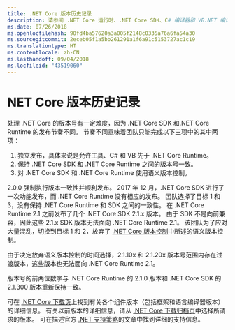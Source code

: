 ```yaml
---
title: .NET Core 版本历史记录
description: 请参阅 .NET Core 运行时、.NET Core SDK、C# 编译器和 VB.NET 编译器版本的时间线。
ms.date: 07/26/2018
ms.openlocfilehash: 90fd4ba57620a3a005f2148c0335a76a6fa54a30
ms.sourcegitcommit: 2eceb05f1a5bb261291a1f6a91c5153727ac1c19
ms.translationtype: HT
ms.contentlocale: zh-CN
ms.lasthandoff: 09/04/2018
ms.locfileid: "43519060"
---
```

# <a name="net-core-version-history"></a>NET Core 版本历史记录

处理 .NET Core 的版本号有一定难度，因为 .NET Core SDK 和.NET Core Runtime 的发布节奏不同。 节奏不同意味着团队只能完成以下三项中的其中两项：

1. 独立发布，具体来说是允许工具、C# 和 VB 先于 .NET Core Runtime。
2. 保持 .NET Core SDK 和 .NET Core Runtime 之间的版本号一致。
3. 对 .NET Core SDK 和 .NET Core Runtime 使用语义版本控制。

2.0.0 强制执行版本一致性并顺利发布。 2017 年 12 月，.NET Core SDK 进行了一次功能发布，而 .NET Core Runtime 没有相应的发布。 团队选择了目标 1 和 3，没有保持 .NET Core Runtime 和 SDK 之间的一致性。 在 .NET Core Runtime 2.1 之前发布了几个 .NET Core SDK 2.1.x 版本。 由于 SDK 不是向前兼容，因此这些 2.1.x SDK 版本无法面向 .NET Core Runtime 2.1。 该团队为了应对大量混乱，切换到目标 1 和 2，放弃了 [.NET Core 版本控制](index.md#versioning-details)中所述的语义版本控制。

由于决定放弃语义版本控制的时间选择，2.1.10x 和 2.1.20x 版本号范围内存在过渡版本，这些版本也无法面向 .NET Core Runtime 2.1。

版本号的前两位数字与 .NET Core Runtime 的 2.1.0 版本和 .NET Core SDK 的 2.1.300 版本重新保持一致。

可在 [.NET Core 下载页](https://www.microsoft.com/net/download/dotnet-core/current)上找到有关各个组件版本（包括框架和语言编译器版本）的详细信息。 有关以前版本的详细信息，请从 [.NET Core 下载归档页](https://www.microsoft.com/net/download/archives)中选择所请求的版本。 可在描述官方 [.NET 支持策略](https://www.microsoft.com/net/Support/Policy)的文章中找到详细的支持信息。